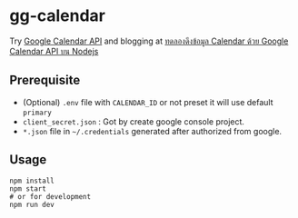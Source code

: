 # gg-calendar

Try [Google Calendar API](https://developers.google.com/google-apps/calendar/) and blogging at [ทดลองดึงข้อมูล Calendar ด้วย Google Calendar API บน Nodejs](http://devahoy.com/posts/create-google-calendar-api-with-nodejs/)


## Prerequisite

- (Optional) `.env` file with `CALENDAR_ID` or not preset it will use default `primary`
- `client_secret.json` : Got by create google console project.
- `*.json` file in `~/.credentials` generated after authorized from google.

## Usage

```
npm install
npm start
# or for development
npm run dev 
```